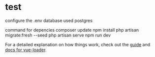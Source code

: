 # test

configure the .env 
database used postgres

command for depencies
composer update
npm install
php artisan migrate:fresh --seed
php artisan serve
npm run dev


For a detailed explanation on how things work, check out the [guide](http://vuejs-templates.github.io/webpack/) and [docs for vue-loader](http://vuejs.github.io/vue-loader).
